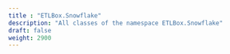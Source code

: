 ```yaml
---
title : "ETLBox.Snowflake"
description: "All classes of the namespace ETLBox.Snowflake"
draft: false
weight: 2900
---
```

